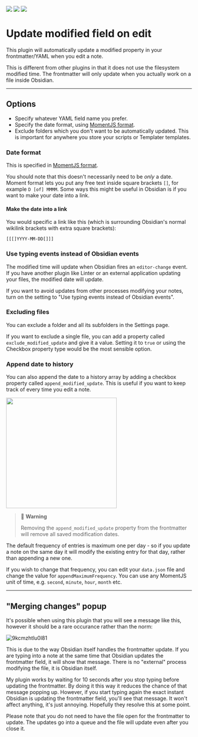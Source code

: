 ![](https://img.shields.io/github/license/alangrainger/obsidian-frontmatter-modified-date) ![](https://img.shields.io/github/v/release/alangrainger/obsidian-frontmatter-modified-date?style=flat-square) ![](https://img.shields.io/github/downloads/alangrainger/obsidian-frontmatter-modified-date/total)

# Update modified field on edit

This plugin will automatically update a modified property in your frontmatter/YAML when you edit a note.

This is different from other plugins in that it does not use the filesystem modified time. The frontmatter will only update when you actually work on a file inside Obsidian.

---

## Options

- Specify whatever YAML field name you prefer.
- Specify the date format, using [MomentJS format](https://momentjs.com/docs/#/displaying/format/).
- Exclude folders which you don't want to be automatically updated. This is important for anywhere you store your scripts or Templater templates.

### Date format

This is specified in [MomentJS format](https://momentjs.com/docs/#/displaying/format/).

You should note that this doesn't necessarily need to be *only* a date. Moment format lets you put any free text inside square brackets `[]`, for example `D [of] MMMM`. Some ways this might be useful in Obsidian is if you want to make your date into a link. 

#### Make the date into a link

You would specific a link like this (which is surrounding Obsidian's normal wikilink brackets with extra square brackets):

`[[[]YYYY-MM-DD[]]]`

### Use typing events instead of Obsidian events

The modified time will update when Obsidian fires an `editor-change` event. If you have another plugin like Linter or an external application updating your files, the modified date will update.

If you want to avoid updates from other processes modifying your notes, turn on the setting to "Use typing events instead of Obsidian events".

### Excluding files

You can exclude a folder and all its subfolders in the Settings page.

If you want to exclude a single file, you can add a property called `exclude_modified_update` and give it a value. Setting it to `true` or using the Checkbox property type would be the most sensible option.

### Append date to history

You can also append the date to a history array by adding a checkbox property called `append_modified_update`. This is useful if you want to keep track of every time you edit a note.

<img src="https://github.com/alangrainger/obsidian-frontmatter-modified-date/assets/16197738/131aae77-28b0-4f6b-a573-b86eafe4bfe1" width="300">

> 🚩 **Warning** 
> 
> Removing the `append_modified_update` property from the frontmatter will remove all saved modification dates.

The default frequency of entries is maximum one per day - so if you update a note on the same day it will modify the existing entry for that day, rather than appending a new one.

If you wish to change that frequency, you can edit your `data.json` file and change the value for `appendMaximumFrequency`. You can use any MomentJS unit of time, e.g. `second`, `minute`, `hour`, `month` etc.

---

## "Merging changes" popup

It's possible when using this plugin that you will see a message like this, however it should be a rare occurance rather than the norm:

![9kcmzhtlu0l81](https://github.com/alangrainger/obsidian-frontmatter-modified-date/assets/16197738/841e085a-b681-4d5e-ae15-8657b77b048b)

This is due to the way Obsidian itself handles the frontmatter update. If you are typing into a note at the same time that Obsidian updates the frontmatter field, it will show that message. There is no "external" process modifying the file, it is Obsidian itself.

My plugin works by waiting for 10 seconds after you stop typing before updating the frontmatter. By doing it this way it reduces the chance of that message popping up. However, if you start typing again the exact instant Obsidian is updating the frontmatter field, you'll see that message. It won't affect anything, it's just annoying. Hopefully they resolve this at some point.

Please note that you do not need to have the file open for the frontmatter to update. The updates go into a queue and the file will update even after you close it.
